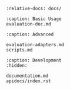 ```{include} ../README.md
:relative-docs: docs/
```

```{toctree}
:caption: Basic Usage
evaluation-doc.md
```

```{toctree}
:caption: Advanced

evaluation-adapters.md
scripts.md
```

```{toctree}
:caption: Development
:hidden:

documentation.md
apidocs/index.rst
```